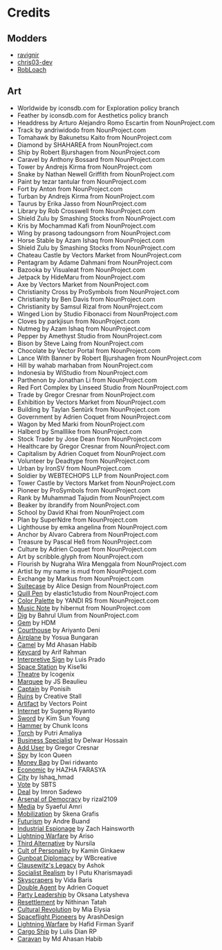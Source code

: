 # Credits

## Modders

- [ravignir](https://github.com/ravignir)
- [chris03-dev](https://codeberg.org/chris03-dev)
- [RobLoach](https://github.com/robloach)

## Art

- Worldwide by iconsdb.com for Exploration policy branch
- Feather by iconsdb.com for Aesthetics policy branch
- Headdress by Arturo Alejandro Romo Escartin from NounProject.com
- Track by andriwidodo from NounProject.com
- Tomahawk by Bakunetsu Kaito from NounProject.com
- Diamond by SHAHAREA from NounProject.com
- Ship by Robert Bjurshagen from NounProject.com
- Caravel by Anthony Bossard from NounProject.com
- Tower by Andrejs Kirma from NounProject.com
- Snake by Nathan Newell Griffith from NounProject.com
- Paint by tezar tantular from NounProject.com
- Fort by Anton from NounProject.com
- Turban by Andrejs Kirma from NounProject.com
- Taurus by Erika Jasso from NounProject.com
- Library by Rob Crosswell from NounProject.com
- Shield Zulu by Smashing Stocks from NounProject.com
- Kris by Mochammad Kafi from NounProject.com
- Wing by prasong tadoungsorn from NounProject.com
- Horse Stable by Azam Ishaq from NounProject.com
- Shield Zulu by Smashing Stocks from NounProject.com
- Chateau Castle by Vectors Market from NounProject.com
- Pentagram by Adame Dahmani from NounProject.com
- Bazooka by Visualeat from NounProject.com
- Jetpack by HideMaru from NounProject.com
- Axe by Vectors Market from NounProject.com
- Christianity Cross by ProSymbols from NounProject.com
- Christianity by Ben Davis from NounProject.com
- Christianity by Samsul Rizal from NounProject.com
- Winged Lion by Studio Fibonacci from NounProject.com
- Cloves by parkjisun from NounProject.com
- Nutmeg by Azam Ishaq from NounProject.com
- Pepper by Amethyst Studio from NounProject.com
- Bison by Steve Laing from NounProject.com
- Chocolate by Vector Portal from NounProject.com
- Lance With Banner by Robert Bjurshagen from NounProject.com
- Hill by wahab marhaban from NounProject.com
- Indonesia by WiStudio from NounProject.com
- Parthenon by Jonathan Li from NounProject.com
- Red Fort Complex by Linseed Studio from NounProject.com
- Trade by Gregor Cresnar from NounProject.com
- Exhibition by Vectors Market from NounProject.com
- Building by Taylan Sentürk from NounProject.com
- Government by Adrien Coquet from NounProject.com
- Wagon by Med Marki from NounProject.com
- Halberd by Smalllike from NounProject.com
- Stock Trader by Jose Dean from NounProject.com
- Healthcare by Gregor Cresnar from NounProject.com
- Capitalism by Adrien Coquet from NounProject.com
- Volunteer by Deadtype from NounProject.com
- Urban by IronSV from NounProject.com
- Soldier by WEBTECHOPS LLP from NounProject.com
- Tower Castle by Vectors Market from NounProject.com
- Pioneer by ProSymbols from NounProject.com
- Rank by Muhammad Tajudin from NounProject.com
- Beaker by ibrandify from NounProject.com
- School by David Khai from NounProject.com
- Plan by SuperNdre from NounProject.com
- Lighthouse by emka angelina from NounProject.com
- Anchor by Alvaro Cabrera from NounProject.com
- Treasure by Pascal Heß from NounProject.com
- Culture by Adrien Coquet from NounProject.com
- Art by scribble.glyph from NounProject.com
- Flourish by Nugraha Wira Menggala from NounProject.com
- Artist by my name is mud from NounProject.com
- Exchange by Markus from NounProject.com
- [Suitecase](https://thenounproject.com/icon/suitcase-3406281/) by Alice Design from NounProject.com
- [Quill Pen](https://thenounproject.com/icon/quill-pen-6965217/) by elastic1studio from NounProject.com
- [Color Palette](https://thenounproject.com/icon/color-palette-4655601/) by YANDI RS from NounProject.com
- [Music Note](https://thenounproject.com/icon/music-note-4840954/) by hibernut from NounProject.com
- [Dig](https://thenounproject.com/icon/dig-5410940/) by Bahrul Ulum from NounProject.com
- [Gem](https://thenounproject.com/icon/gem-7307861/) by HDM
- [Courthouse](https://thenounproject.com/icon/courthouse-7403358/) by Ariyanto Deni
- [Airplane](https://thenounproject.com/icon/airplane-7727063/) by Yosua Bungaran
- [Camel](https://thenounproject.com/icon/camel-7803410/) by Md Ahasan Habib
- [Keycard](https://thenounproject.com/icon/keycard-7423952/) by Arif Rahman
- [Interpretive Sign](https://thenounproject.com/icon/interpretive-sign-68539/) by Luis Prado
- [Space Station](https://thenounproject.com/icon/space-station-6618655/) by Kise1ki
- [Theatre](https://thenounproject.com/icon/theatre-7449828/) by Icogenix
- [Marquee](https://thenounproject.com/icon/marquee-1546225/) by JS Beaulieu
- [Captain](https://thenounproject.com/icon/captain-7649814/) by Ponisih
- [Ruins](https://thenounproject.com/icon/ruins-175277/) by Creative Stall
- [Artifact](https://thenounproject.com/icon/Artifact-3243819/) by Vectors Point
- [Internet](https://thenounproject.com/icon/internet-7818125/) by Sugeng Riyanto
- [Sword](https://thenounproject.com/icon/sword-7843777/) by Kim Sun Young
- [Hammer](https://thenounproject.com/icon/hammer-829071/) by Chunk Icons
- [Torch](https://thenounproject.com/icon/torch-7526806/) by Putri Amaliya
- [Business Specialist](https://thenounproject.com/icon/business-specialist-598034/) by Delwar Hossain
- [Add User](https://thenounproject.com/icon/add-user-368922/) by Gregor Cresnar
- [Spy](https://thenounproject.com/icon/spy-7776026/) by Icon Queen
- [Money Bag](https://thenounproject.com/icon/money-bag-7868190/) by Dwi ridwanto
- [Economic](https://thenounproject.com/icon/economic-6587778/) by HAZHA FARASYA
- [City](https://thenounproject.com/icon/city-7677326/) by Ishaq_hmad
- [Vote](https://thenounproject.com/icon/vote-4045417/) by SBTS
- [Deal](https://thenounproject.com/icon/deal-7503121/) by Imron Sadewo
- [Arsenal of Democracy](https://thenounproject.com/icon/bullet-7459993/) by rizal2109
- [Media](https://thenounproject.com/icon/media-6922821/) by Syaeful Amri
- [Mobilization](https://thenounproject.com/icon/sale-7772060/) by Skena Grafis
- [Futurism](https://thenounproject.com/icon/tourist-7083437/) by Andre Buand
- [Industrial Espionage](https://thenounproject.com/icon/robbery-7183772/) by Zach Hainsworth
- [Lightning Warfare](https://thenounproject.com/icon/lightning-7761817/) by Ariso
- [Third Alternative](https://thenounproject.com/icon/capital-7169973/) by Nursila
- [Cult of Personality](https://thenounproject.com/icon/bully-4616110/) by Kamin Ginkaew
- [Gunboat Diplomacy](https://thenounproject.com/icon/diplomacy-6258254/) by WBcreative
- [Clausewitz's Legacy](https://thenounproject.com/icon/muscles-7459499/) by Ashok
- [Socialist Realism](https://thenounproject.com/icon/monument-6860915/) by I Putu Kharismayadi
- [Skyscrapers](https://thenounproject.com/icon/building-7605346/) by Vida Baris
- [Double Agent](https://thenounproject.com/icon/spy-1807269/) by Adrien Coquet
- [Party Leadership](https://thenounproject.com/icon/leader-925242/) by Oksana Latysheva
- [Resettlement](https://thenounproject.com/icon/resettlement-2209642/) by Nithinan Tatah
- [Cultural Revolution](https://thenounproject.com/icon/cultural-activities-7659287/) by Mia Elysia
- [Spaceflight Pioneers](https://thenounproject.com/icon/astronaut-7528057/) by ArashDesign
- [Lightning Warfare](https://thenounproject.com/icon/tank-6738746/) by Hafid Firman Syarif
- [Cargo Ship](https://thenounproject.com/icon/cargo-7762395/) by Lulis Dian RP
- [Caravan](https://thenounproject.com/icon/camel-7803410/) by Md Ahasan Habib
